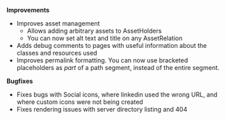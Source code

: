 ---
---

**Improvements**

- Improves asset management
    - Allows adding arbitrary assets to AssetHolders
    - You can now set alt text and title on any AssetRelation
- Adds debug comments to pages with useful information about the classes and resources used
- Improves permalink formatting. You can now use bracketed placeholders as _part_ of a path segment, instead of the 
    entire segment.

**Bugfixes**

- Fixes bugs with Social icons, where linkedin used the wrong URL, and where custom icons were not being created
- Fixes rendering issues with server directory listing and 404